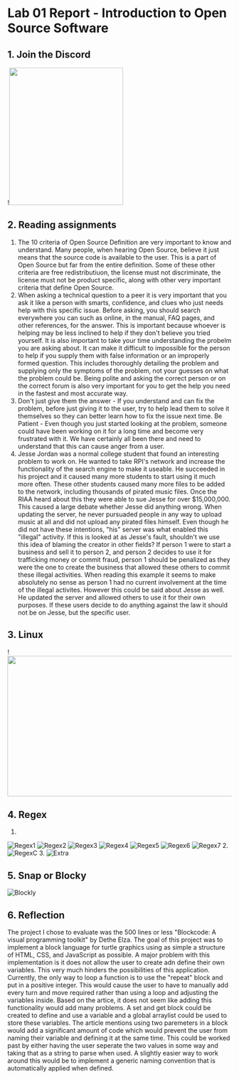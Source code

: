 # Lab 01 Report - Introduction to Open Source Software
## 1. Join the Discord
!<img src="labs/lab-01/images/message.PNG" width="256" height="309">
## 2. Reading assignments
1. The 10 criteria of Open Source Definition are very important to know and understand. Many people, when hearing Open Source, believe it just means that the source code is available to the user. This is a part of Open Source but far from the entire definition. Some of these other criteria are free redistributiuon, the license must not discriminate, the license must not be product specific, along with other very important criteria that define Open Source.
2. When asking a technical question to a peer it is very important that you ask it like a person with smarts, confidence, and clues who just needs help with this specific issue. Before asking, you should search everywhere you can such as online, in the manual, FAQ pages, and other references, for the answer. This is important because whoever is helping may be less inclined to help if they don't believe you tried yourself. It is also important to take your time understanding the probelm you are asking about. It can make it difficult to impossible for the person to help if you supply them with false information or an improperly formed question. This includes thoroughly detailing the problem and supplying only the symptoms of the problem, not your guesses on what the problem could be. Being polite and asking the correct person or on the correct forum is also very important for you to get the help you need in the fastest and most accurate way.
3. Don't just give them the answer - If you understand and can fix the problem, before just giving it to the user, try to help lead them to solve it themselves so they can better learn how to fix the issue next time.
Be Patient - Even though you just started looking at the problem, someone could have been working on it for a long time and become very frustrated with it. We have certainly all been there and need to understand that this can cause anger from a user.
4. Jesse Jordan was a normal college student that found an interesting problem to work on. He wanted to take RPI's network and increase the functionality of the search engine to make it useable. He succeeded in his project and it caused many more students to start using it much more often. These other students caused many more files to be added to the network, including thousands of pirated music files. Once the RIAA heard about this they were able to sue Jesse for over $15,000,000. This caused a large debate whether Jesse did anything wrong. When updating the server, he never pursuaded people in any way to upload music at all and did not upload any pirated files himself. Even though he did not have these intentions, "his" server was what enabled this "illegal" activity. If this is looked at as Jesse's fault, shouldn't we use this idea of blaming the creator in other fields? If person 1 were to start a business and sell it to person 2, and person 2 decides to use it for trafficking money or commit fraud, person 1 should be penalized as they were the one to create the business that allowed these others to commit these illegal activities. When reading this example it seems to make absolutely no sense as person 1 had no current involvement at the time of the illegal activites. However this could be said about Jesse as well. He updated the server and allowed others to use it for their own purposes. If these users decide to do anything against the law it should not be on Jesse, but the specific user.
## 3. Linux
!<img src="labs/lab-01/images/mantree.png" width="580" height="316">
## 4. Regex
1. 
![Regex1](labs/lab-01/images/Regex1.png)
![Regex2](labs/lab-01/images/Regex2.png)
![Regex3](labs/lab-01/images/Regex3.png)
![Regex4](labs/lab-01/images/Regex4.png)
![Regex5](labs/lab-01/images/Regex5.png)
![Regex6](labs/lab-01/images/Regex6.png)
![Regex7](labs/lab-01/images/Regex7.png)
2. 
![RegexC](labs/lab-01/images/RegexC.png)
3. 
![Extra](labs/lab-01/images/Extra.png)
## 5. Snap or Blocky
![Blockly](labs/lab-01/images/Blockly.png)
## 6. Reflection
The project I chose to evaluate was the 500 lines or less "Blockcode: A visual programming toolkit" by Dethe Elza. The goal of this project was to implement a block language for turtle graphics using as simple a structure of HTML, CSS, and JavaScript as possible. A major problem with this implementation is it does not allow the user to create adn define their own variables. This very much hinders the possibilities of this application. Currently, the only way to loop a function is to use the "repeat" block and put in a positive integer. This would cause the user to have to manually add every turn and move required rather than using a loop and adjusting the variables inside. Based on the artice, it does not seem like adding this functionality would add many problems. A set and get block could be created to define and use a variable and a global arraylist could be used to store these variables. The article mentions using two paremeters in a block would add a significant amount of code which would prevent the user from naming their variable and defining it at the same time. This could be worked past by either having the user seperate the two values in some way and taking that as a string to parse when used. A slightly easier way to work around this would be to implement a generic naming convention that is automatically applied when defined.
